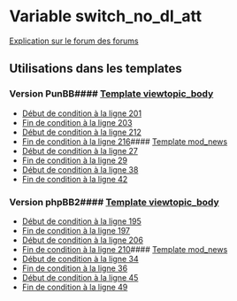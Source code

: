 # Variable switch_no_dl_att
[Explication sur le forum des forums](http://forum.forumactif.com/t294113-listing-des-variables#switch_no_dl_att)
## Utilisations dans les templates
### Version PunBB#### [Template viewtopic_body](punbb/viewtopic_body.md)
* [Début de condition à la ligne 201](../punbb/viewtopic_body.tpl#L201)
* [Fin de condition à la ligne 203](../punbb/viewtopic_body.tpl#L203)
* [Début de condition à la ligne 212](../punbb/viewtopic_body.tpl#L212)
* [Fin de condition à la ligne 216](../punbb/viewtopic_body.tpl#L216)#### [Template mod_news](punbb/mod_news.md)
* [Début de condition à la ligne 27](../punbb/mod_news.tpl#L27)
* [Fin de condition à la ligne 29](../punbb/mod_news.tpl#L29)
* [Début de condition à la ligne 38](../punbb/mod_news.tpl#L38)
* [Fin de condition à la ligne 42](../punbb/mod_news.tpl#L42)
### Version phpBB2#### [Template viewtopic_body](subsilver/viewtopic_body.md)
* [Début de condition à la ligne 195](../subsilver/viewtopic_body.tpl#L195)
* [Fin de condition à la ligne 197](../subsilver/viewtopic_body.tpl#L197)
* [Début de condition à la ligne 206](../subsilver/viewtopic_body.tpl#L206)
* [Fin de condition à la ligne 210](../subsilver/viewtopic_body.tpl#L210)#### [Template mod_news](subsilver/mod_news.md)
* [Début de condition à la ligne 34](../subsilver/mod_news.tpl#L34)
* [Fin de condition à la ligne 36](../subsilver/mod_news.tpl#L36)
* [Début de condition à la ligne 45](../subsilver/mod_news.tpl#L45)
* [Fin de condition à la ligne 49](../subsilver/mod_news.tpl#L49)